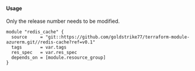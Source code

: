 #### Usage
Only the release number needs to be modified.
```hcl
module "redis_cache" {
  source     = "git::https://github.com/goldstrike77/terraform-module-azurerm.git//redis-cache?ref=v0.1"
  tags       = var.tags
  res_spec   = var.res_spec
  depends_on = [module.resource_group]
}
```
